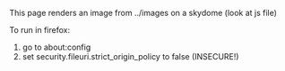This page renders an image from ../images on a skydome (look at js file)

To run in firefox:
1) go to about:config
2) set security.fileuri.strict_origin_policy to false (INSECURE!)


